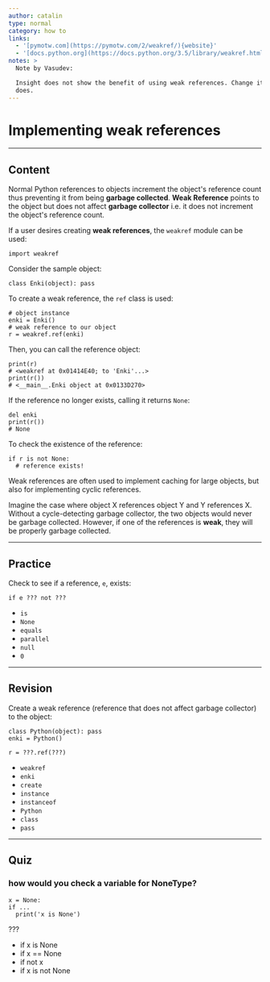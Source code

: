 ```yaml
---
author: catalin
type: normal
category: how to
links:
  - '[pymotw.com](https://pymotw.com/2/weakref/){website}'
  - '[docs.python.org](https://docs.python.org/3.5/library/weakref.html){website}'
notes: >
  Note by Vasudev:

  Insight does not show the benefit of using weak references. Change it so it
  does.
---
```


# Implementing **weak** references


---

## Content

Normal Python references to objects increment the object's reference count thus preventing it from being **garbage collected**. **Weak Reference** points to the object but does not affect **garbage collector** i.e. it does not increment the object's reference count.

If a user desires creating **weak references**, the `weakref` module can be used:

```plain-text
import weakref
```

Consider the sample object:

```plain-text
class Enki(object): pass
```

To create a weak reference, the `ref` class is used:

```plain-text
# object instance
enki = Enki()
# weak reference to our object
r = weakref.ref(enki)

```

Then, you can call the reference object:

```plain-text
print(r)
# <weakref at 0x01414E40; to 'Enki'...>
print(r())
# <__main__.Enki object at 0x0133D270>
```

If the reference no longer exists, calling it returns `None`:

```plain-text
del enki
print(r())
# None
```

To check the existence of the reference:

```plain-text
if r is not None:
  # reference exists!
```

Weak references are often used to implement caching for large objects, but also for implementing cyclic references.

Imagine the case where object X references object Y and Y references X. Without a cycle-detecting garbage collector, the two objects would never be garbage collected. However, if one of the references is **weak**, they will be properly garbage collected.


---

## Practice

Check to see if a reference, `e`, exists:

```plain-text
if e ??? not ???
```

- `is`
- `None`
- `equals`
- `parallel`
- `null`
- `0`


---

## Revision

Create a weak reference (reference that does not affect garbage collector) to the object:

```plain-text
class Python(object): pass
enki = Python()

r = ???.ref(???)
```

- `weakref`
- `enki`
- `create`
- `instance`
- `instanceof`
- `Python`
- `class`
- `pass`


---

## Quiz

### how would you check a variable for NoneType?


```plain-text
x = None:
if ...
  print('x is None')
```

 ???

- if x is None
- if x == None
- if not x
- if x is not None
